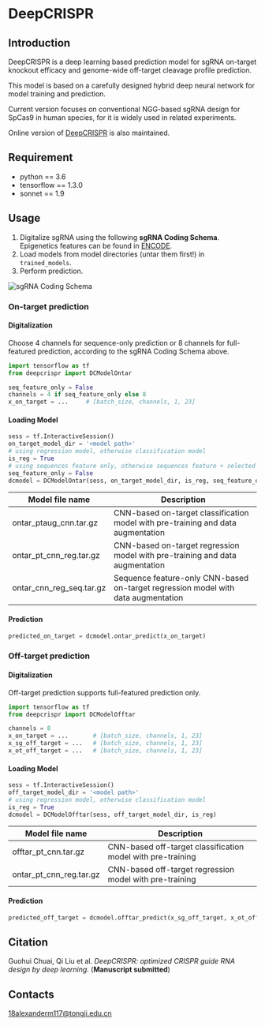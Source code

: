 # DeepCRISPR

## Introduction
DeepCRISPR is a deep learning based prediction model for sgRNA on-target knockout
 efficacy and genome-wide off-target cleavage profile prediction. 
 
 This model is based on a carefully designed hybrid deep neural network for model training and prediction.

Current version focuses on conventional NGG-based sgRNA design for SpCas9 in human species, for it is
 widely used in related experiments.
 
Online version of [DeepCRISPR](http://www.deepcrispr.net/) is also maintained.
 
## Requirement
* python == 3.6
* tensorflow == 1.3.0
* sonnet == 1.9

## Usage
1. Digitalize sgRNA using the following **sgRNA Coding Schema**. Epigenetics features can be found in [ENCODE](https://www.encodeproject.org/).
2. Load models from model directories (untar them first!) in `trained_models`. 
3. Perform prediction.

![sgRNA Coding Schema](images/sgrna.png)

### On-target prediction
#### Digitalization
Choose 4 channels for sequence-only prediction or 8 channels for full-featured prediction, according to the sgRNA Coding Schema above.

```python
import tensorflow as tf
from deepcrispr import DCModelOntar

seq_feature_only = False
channels = 4 if seq_feature_only else 8
x_on_target = ...     # [batch_size, channels, 1, 23]
```

#### Loading Model

```python
sess = tf.InteractiveSession()
on_target_model_dir = '<model path>'
# using regression model, otherwise classification model
is_reg = True
# using sequences feature only, otherwise sequences feature + selected epigenetic features
seq_feature_only = False
dcmodel = DCModelOntar(sess, on_target_model_dir, is_reg, seq_feature_only)
```

Model file name | Description
-----------|------------
ontar_ptaug_cnn.tar.gz | CNN-based on-target classification model with pre-training and data augmentation
ontar_pt_cnn_reg.tar.gz | CNN-based on-target regression model with pre-training and data augmentation
ontar_cnn_reg_seq.tar.gz | Sequence feature-only CNN-based on-target regression model with data augmentation

#### Prediction

```python
predicted_on_target = dcmodel.ontar_predict(x_on_target)
```


### Off-target prediction
#### Digitalization
Off-target prediction supports full-featured prediction only.

```python
import tensorflow as tf
from deepcrispr import DCModelOfftar

channels = 8
x_on_target = ...       # [batch_size, channels, 1, 23]
x_sg_off_target = ...   # [batch_size, channels, 1, 23]
x_ot_off_target = ...   # [batch_size, channels, 1, 23]
```

#### Loading Model

```python
sess = tf.InteractiveSession()
off_target_model_dir = '<model path>'
# using regression model, otherwise classification model
is_reg = True
dcmodel = DCModelOfftar(sess, off_target_model_dir, is_reg)
```

Model file name | Description
-----------|------------
offtar_pt_cnn.tar.gz | CNN-based off-target classification model with pre-training
ontar_pt_cnn_reg.tar.gz | CNN-based off-target regression model with pre-training

#### Prediction

```python
predicted_off_target = dcmodel.offtar_predict(x_sg_off_target, x_ot_off_target)
```


## Citation
Guohui Chuai, Qi Liu et al. *DeepCRISPR: optimized CRISPR guide RNA design by deep learning.* (**Manuscript submitted**)

## Contacts
18alexanderm117@tongji.edu.cn

